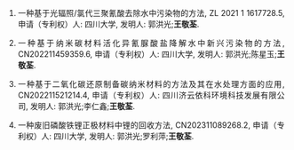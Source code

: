 <ol>

<li><p style="text-align:justify; text-justify:inter-ideograph;">一种基于光辐照/氯代三聚氰酸去除水中污染物的方法, ZL 2021 1 1617728.5, 申请（专利权）人: 四川大学, 发明人: 郭洪光;<b>王敬荃</b>.</p></li> 

<li><p style="text-align:justify; text-justify:inter-ideograph;">一种基于纳米碳材料活化异氰脲酸盐降解水中新兴污染物的方法, CN202211459359.6, 申请（专利权）人: 四川大学, 发明人: 郭洪光;陈星玉;<b>王敬荃</b>.</p></li> 

<li><p style="text-align:justify; text-justify:inter-ideograph;">一种基于二氧化碳还原制备碳纳米材料的方法及其在水处理方面的应用, CN202211521214.4, 申请（专利权）人: 四川济云依科环境科技发展有限公司, 发明人: 郭洪光;李仁鑫;<b>王敬荃</b>.</p></li> 

<li><p style="text-align:justify; text-justify:inter-ideograph;">一种废旧磷酸铁锂正极材料中锂的回收方法, CN202311089268.2, 申请（专利权）人: 四川大学, 发明人: 郭洪光;罗利萍;<b>王敬荃</b>.</p></li> 


</ol>
